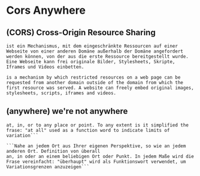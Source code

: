 # Cors Anywhere

## (CORS) Cross-Origin Resource Sharing 

```ist ein Mechanismus, mit dem eingeschränkte Ressourcen auf einer Webseite von einer anderen Domäne außerhalb der Domäne angefordert werden können, von der aus die erste Ressource bereitgestellt wurde. Eine Webseite kann frei originale Bilder, Stylesheets, Skripte, Iframes und Videos einbetten.```

```is a mechanism by which restricted resources on a web page can be requested from another domain outside of the domain from which the first resource was served. A website can freely embed original images, stylesheets, scripts, iframes and videos.```

## (anywhere) we're not anywhere  

```Near as any place from your own prospective or anywhere else. Definition of anywhere
at, in, or to any place or point. To any extent is it simplified the frase: "at all" used as a function word to indicate limits of variation```

```Nahe an jedem Ort aus Ihrer eigenen Perspektive, so wie an jedem anderen Ort. Definition von überall
an, in oder an einem beliebigen Ort oder Punkt. In jedem Maße wird die Frase vereinfacht: "überhaupt" wird als Funktionswort verwendet, um Variationsgrenzen anzuzeigen```
